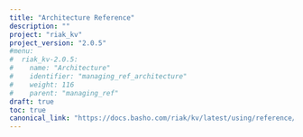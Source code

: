 ```yaml
---
title: "Architecture Reference"
description: ""
project: "riak_kv"
project_version: "2.0.5"
#menu:
#  riak_kv-2.0.5:
#    name: "Architecture"
#    identifier: "managing_ref_architecture"
#    weight: 116
#    parent: "managing_ref"
draft: true
toc: true
canonical_link: "https://docs.basho.com/riak/kv/latest/using/reference/architecture"
---
```


<!-- TODO: Content -->
